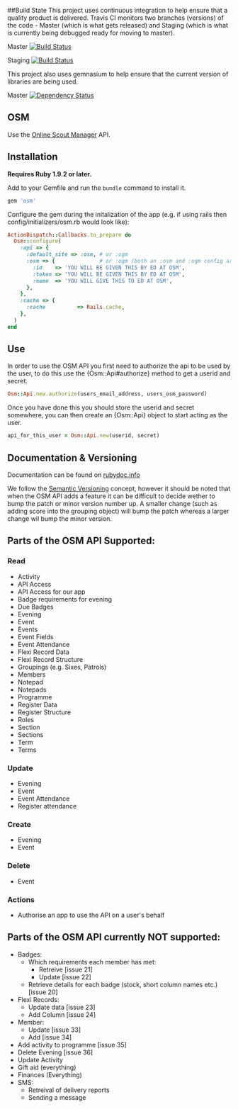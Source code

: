 ##Build State
This project uses continuous integration to help ensure that a quality product is delivered.
Travis CI monitors two branches (versions) of the code - Master (which is what gets released)
and Staging (which is what is currently being debugged ready for moving to master).

Master [![Build Status](https://secure.travis-ci.org/robertgauld/osm.png?branch=master)](http://travis-ci.org/robertgauld/osm)

Staging [![Build Status](https://secure.travis-ci.org/robertgauld/osm.png?branch=staging)](http://travis-ci.org/robertgauld/osm)

This project also uses gemnasium to help ensure that the current version of libraries are being used.

Master [![Dependency Status](https://gemnasium.com/robertgauld/osm.png)](https://gemnasium.com/robertgauld/osm)


## OSM

Use the [Online Scout Manager](https://www.onlinescoutmanager.co.uk) API.


## Installation

**Requires Ruby 1.9.2 or later.**

Add to your Gemfile and run the `bundle` command to install it.

```ruby
gem 'osm'
```

Configure the gem during the initalization of the app (e.g. if using rails then config/initializers/osm.rb would look like):

```ruby
ActionDispatch::Callbacks.to_prepare do
  Osm::configure(
    :api => {
      :default_site => :osm, # or :ogm
      :osm => {              # or :ogm (both an :osm and :ogm config are allowed
        :id    => 'YOU WILL BE GIVEN THIS BY ED AT OSM',
        :token => 'YOU WILL BE GIVEN THIS BY ED AT OSM',
        :name  => 'YOU WILL GIVE THIS TO ED AT OSM',
      },
    },
    :cache => {
      :cache          => Rails.cache,
    },
  )
end
```


## Use

In order to use the OSM API you first need to authorize the api to be used by the user, to do this use the {Osm::Api#authorize} method to get a userid and secret.

```ruby
Osm::Api.new.authorize(users_email_address, users_osm_password)
```

Once you have done this you should store the userid and secret somewhere, you can then create an {Osm::Api} object to start acting as the user.

```ruby
api_for_this_user = Osm::Api.new(userid, secret)
```


## Documentation & Versioning

Documentation can be found on [rubydoc.info](http://rubydoc.info/github/robertgauld/osm/master/frames)

We follow the [Semantic Versioning](http://semver.org/) concept,
however it should be noted that when the OSM API adds a feature it can be difficult to decide wether to bump the patch or minor version number up. A smaller change (such as adding score into the grouping object) will bump the patch whereas a larger change wil bump the minor version.


## Parts of the OSM API Supported:

### Read
  * Activity
  * API Access
  * API Access for our app
  * Badge requirements for evening
  * Due Badges
  * Evening
  * Event
  * Events
  * Event Fields
  * Event Attendance
  * Flexi Record Data
  * Flexi Record Structure
  * Groupings (e.g. Sixes, Patrols)
  * Members
  * Notepad
  * Notepads
  * Programme
  * Register Data
  * Register Structure
  * Roles
  * Section
  * Sections
  * Term
  * Terms

### Update
  * Evening
  * Event
  * Event Attendance
  * Register attendance

### Create
  * Evening
  * Event

### Delete
  * Event

### Actions
  * Authorise an app to use the API on a user's behalf


## Parts of the OSM API currently NOT supported:

  * Badges:
    * Which requirements each member has met:
      * Retreive [issue 21]
      * Update [issue 22]
    * Retrieve details for each badge (stock, short column names etc.) [issue 20]
  * Flexi Records:
    * Update data [issue 23]
    * Add Column [issue 24]
  * Member:
    * Update [issue 33]
    * Add [issue 34]
  * Add activity to programme [issue 35]
  * Delete Evening [issue 36]
  * Update Activity
  * Gift aid (everything)
  * Finances (Everything)
  * SMS:
    * Retreival of delivery reports
    * Sending a message

